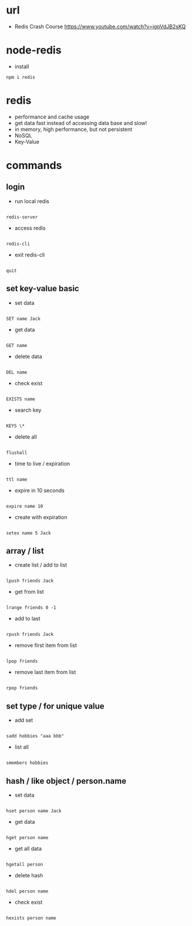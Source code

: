 # url

- Redis Crash Course
  https://www.youtube.com/watch?v=jgpVdJB2sKQ

# node-redis

- install

```
npm i redis
```

# redis

- performance and cache usage
- get data fast instead of accessing data base and slow!
- in memory, high performance, but not persistent
- NoSQL
- Key-Value

# commands

## login

- run local redis

```

redis-server

```

- access redis

```

redis-cli

```

- exit redis-cli

```

quit

```

## set key-value basic

- set data

```

SET name Jack

```

- get data

```

GET name

```

- delete data

```

DEL name

```

- check exist

```

EXISTS name

```

- search key

```

KEYS \*

```

- delete all

```

flushall

```

- time to live / expiration

```

ttl name

```

- expire in 10 seconds

```

expire name 10

```

- create with expiration

```

setex name 5 Jack

```

## array / list

- create list / add to list

```

lpush friends Jack

```

- get from list

```

lrange friends 0 -1

```

- add to last

```

rpush friends Jack

```

- remove first item from list

```

lpop friends

```

- remove last item from list

```

rpop friends

```

## set type / for unique value

- add set

```

sadd hobbies "aaa bbb"

```

- list all

```

smembers hobbies

```

## hash / like object / person.name

- set data

```

hset person name Jack

```

- get data

```

hget person name

```

- get all data

```

hgetall person

```

- delete hash

```

hdel person name

```

- check exist

```

hexists person name

```

```

```
